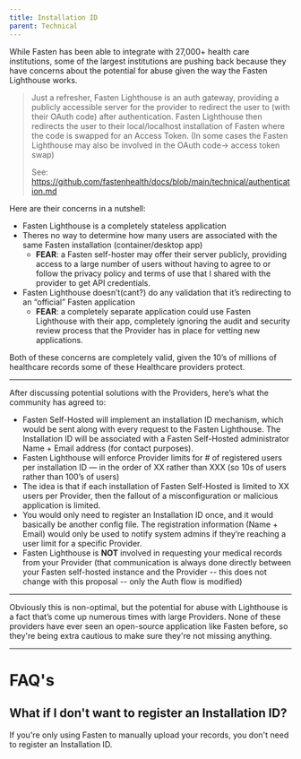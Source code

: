 ```yaml
---
title: Installation ID
parent: Technical
---
```


While Fasten has been able to integrate with 27,000+ health care institutions, some of the 
largest institutions are pushing back because they have concerns about the potential for abuse 
given the way the Fasten Lighthouse works.

> Just a refresher, Fasten Lighthouse is an auth gateway, providing a publicly accessible server for the provider to 
> redirect the user to (with their OAuth code) after authentication. Fasten Lighthouse then redirects the user to their 
> local/localhost installation of Fasten where the code is swapped for an Access Token. (In some cases the Fasten 
> Lighthouse may also be involved in the OAuth code-> access token swap) 
> 
> See: https://github.com/fastenhealth/docs/blob/main/technical/authentication.md


Here are their concerns in a nutshell:
- Fasten Lighthouse is a completely stateless application
- Theres no way to determine how many users are associated with the same Fasten installation (container/desktop app)
    - **FEAR**: a Fasten self-hoster may offer their server publicly, providing  access to a large number of users  without 
      having to agree to or follow the privacy policy and terms of use that I shared with the provider to get API credentials.
- Fasten Lighthouse doesn’t(cant?) do any validation that it’s redirecting to an “official” Fasten application
    - **FEAR**: a completely separate application could use Fasten Lighthouse with their app, completely ignoring the audit 
      and security review process that the Provider has in place for vetting new applications.

Both of these concerns are completely valid, given the 10’s of millions of healthcare records some of these Healthcare providers protect.

---

After discussing potential solutions with the Providers, here’s what the community has agreed to:

- Fasten Self-Hosted will implement an installation ID mechanism, which would be sent along with every request to the Fasten Lighthouse. 
    The Installation ID will be associated with a Fasten Self-Hosted administrator Name + Email address (for contact purposes).
- Fasten Lighthouse will enforce Provider limits for # of registered users per installation ID — in the order of XX rather than XXX
    (so 10s of users rather than 100’s of users)
- The idea is that if each installation of Fasten Self-Hosted is limited to XX users per Provider, then the fallout of a
    misconfiguration or malicious application is limited.
- You would only need to register an Installation ID once, and it would basically be another config file. The registration 
    information (Name + Email) would only be used to notify system admins if they’re reaching a user limit for a specific Provider.
- Fasten Lighthouse is **NOT** involved in requesting your medical records from your Provider (that communication is always
    done directly between your Fasten self-hosted instance and the Provider -- this does not change with this proposal -- only the Auth flow is modified)

---

Obviously this is non-optimal, but the potential for abuse with Lighthouse is a fact that’s come up numerous times with 
large Providers. None of these providers have ever seen an open-source application like Fasten before, so they're being 
extra cautious to make sure they're not missing anything.

---

# FAQ's

## What if I don't want to register an Installation ID?

If you're only using Fasten to manually upload your records, you don't need to register an Installation ID.
